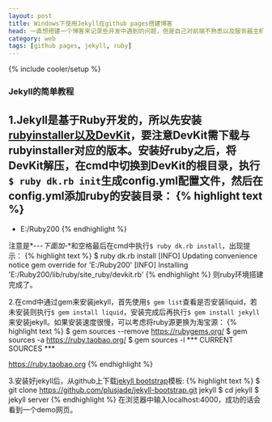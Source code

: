 ```yaml
---
layout: post
title: Windows下使用Jekyll在github pages搭建博客
head: 一直想搭建一个博客来记录些开发中遇到的问题，但是自己对前端不熟悉以及服务器主机等等原因，迟迟没有行动起来。后来发现了github pages这个东西，可以支持用户在github上搭建个人博客，于是乎开始折腾起Jekyll了。
category: web
tags: [github pages, jekyll, ruby]
---
```

{% include cooler/setup %}

### Jekyll的简单教程 ###
1.Jekyll是基于Ruby开发的，所以先安装[rubyinstaller以及DevKit][1]，要注意DevKit需下载与rubyinstaller对应的版本。安装好ruby之后，将DevKit解压，在cmd中切换到DevKit的根目录，执行`$ ruby dk.rb init`生成config.yml配置文件，然后在config.yml添加ruby的安装目录：
{% highlight text %}
---
- E:/Ruby200
{% endhighlight %}

注意是*---*下面加*-*和空格最后在cmd中执行`$ ruby dk.rb install`，出现提示：
{% highlight text %}
$ ruby dk.rb install
[INFO] Updating convenience notice gem override for 'E:/Ruby200'
[INFO] Installing 'E:/Ruby200/lib/ruby/site_ruby/devkit.rb'
{% endhighlight %}
则ruby环境搭建完成了。

2.在cmd中通过gem来安装jekyll，首先使用`$ gem list`查看是否安装liquid，若未安装则执行`$ gem install liquid`，安装完成后再执行`$ gem install jekyll`来安装jekyll。如果安装速度很慢，可以考虑将ruby源更换为淘宝源：
{% highlight text %}
$ gem sources --remove https://rubygems.org/
$ gem sources -a https://ruby.taobao.org/
$ gem sources -l
*** CURRENT SOURCES ***

https://ruby.taobao.org
{% endhighlight %}

3.安装好jekyll后，从github上下载[jekyll bootstrap][2]模板:
{% highlight text %}
$ git clone https://github.com/plusjade/jekyll-bootstrap.git jekyll
$ cd jekyll
$ jekyll server
{% endhighlight %}
在浏览器中输入localhost:4000，成功的话会看到一个demo网页。

[1]: http://rubyinstaller.org/downloads/
[2]: https://github.com/plusjade/jekyll-bootstrap/
